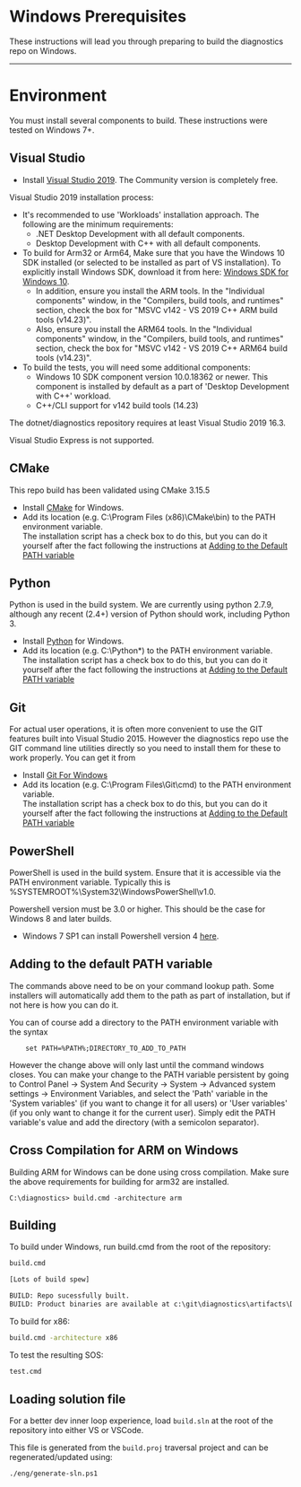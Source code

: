 Windows Prerequisites 
=====================

These instructions will lead you through preparing to build the diagnostics repo on Windows.

----------------
# Environment

You must install several components to build. These instructions were tested on Windows 7+.

## Visual Studio

- Install [Visual Studio 2019](https://visualstudio.microsoft.com/downloads/). The Community version is completely free.

Visual Studio 2019 installation process:
* It's recommended to use 'Workloads' installation approach. The following are the minimum requirements:
  * .NET Desktop Development with all default components.
  * Desktop Development with C++ with all default components.
* To build for Arm32 or Arm64, Make sure that you have the Windows 10 SDK installed (or selected to be installed as part of VS installation). To explicitly install Windows SDK, download it from here: [Windows SDK for Windows 10](https://developer.microsoft.com/en-us/windows/downloads).
  * In addition, ensure you install the ARM tools. In the "Individual components" window, in the "Compilers, build tools, and runtimes" section, check the box for "MSVC v142 - VS 2019 C++ ARM build tools (v14.23)".
  * Also, ensure you install the ARM64 tools. In the "Individual components" window, in the "Compilers, build tools, and runtimes" section, check the box for "MSVC v142 - VS 2019 C++ ARM64 build tools (v14.23)".
* To build the tests, you will need some additional components:
  * Windows 10 SDK component version 10.0.18362 or newer. This component is installed by default as a part of 'Desktop Development with C++' workload.
  * C++/CLI support for v142 build tools (14.23)

The dotnet/diagnostics repository requires at least Visual Studio 2019 16.3.

Visual Studio Express is not supported.

## CMake

This repo build has been validated using CMake 3.15.5

- Install [CMake](http://www.cmake.org/download) for Windows.
- Add its location (e.g. C:\Program Files (x86)\CMake\bin) to the PATH environment variable.  
  The installation script has a check box to do this, but you can do it yourself after the fact 
  following the instructions at [Adding to the Default PATH variable](#adding-to-the-default-path-variable)
  

## Python

Python is used in the build system. We are currently using python 2.7.9, although
any recent (2.4+) version of Python should work, including Python 3.
- Install [Python](https://www.python.org/downloads/) for Windows.
- Add its location (e.g. C:\Python*\) to the PATH environment variable.  
  The installation script has a check box to do this, but you can do it yourself after the fact 
  following the instructions at [Adding to the Default PATH variable](#adding-to-the-default-path-variable)

## Git

For actual user operations, it is often more convenient to use the GIT features built into Visual Studio 2015.
However the diagnostics repo use the GIT command line utilities directly so you need to install them
for these to work properly.   You can get it from 

- Install [Git For Windows](https://git-for-windows.github.io/)
- Add its location (e.g. C:\Program Files\Git\cmd) to the PATH environment variable.  
  The installation script has a check box to do this, but you can do it yourself after the fact 
  following the instructions at [Adding to the Default PATH variable](#adding-to-the-default-path-variable)

## PowerShell
PowerShell is used in the build system. Ensure that it is accessible via the PATH environment variable.
Typically this is %SYSTEMROOT%\System32\WindowsPowerShell\v1.0\.

Powershell version must be 3.0 or higher. This should be the case for Windows 8 and later builds.
- Windows 7 SP1 can install Powershell version 4 [here](https://www.microsoft.com/en-us/download/details.aspx?id=40855).

## Adding to the default PATH variable

The commands above need to be on your command lookup path.   Some installers will automatically add them to 
the path as part of installation, but if not here is how you can do it.  

You can of course add a directory to the PATH environment variable with the syntax
```
    set PATH=%PATH%;DIRECTORY_TO_ADD_TO_PATH
```
However the change above will only last until the command windows closes.   You can make your change to
the PATH variable persistent by going to  Control Panel -> System And Security -> System -> Advanced system settings -> Environment Variables, 
and select the 'Path' variable in the 'System variables' (if you want to change it for all users) or 'User variables' (if you only want
to change it for the current user).  Simply edit the PATH variable's value and add the directory (with a semicolon separator).

## Cross Compilation for ARM on Windows

Building ARM for Windows can be done using cross compilation. Make sure the above requirements for building for arm32 are installed.

    C:\diagnostics> build.cmd -architecture arm

## Building

To build under Windows, run build.cmd from the root of the repository:

```bat
build.cmd

[Lots of build spew]

BUILD: Repo sucessfully built.
BUILD: Product binaries are available at c:\git\diagnostics\artifacts\Debug\bin\Windows_NT.x64
```

To build for x86:

```bat
build.cmd -architecture x86
```

To test the resulting SOS:

```bat
test.cmd
```

## Loading solution file

For a better dev inner loop experience, load `build.sln` at the root of the repository into either VS or VSCode.

This file is generated from the `build.proj` traversal project and can be regenerated/updated using:

```pwsh
./eng/generate-sln.ps1
```
